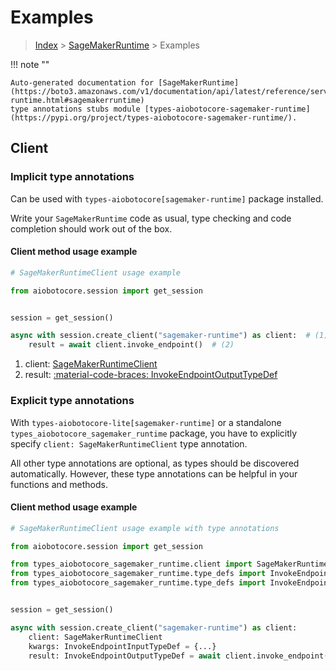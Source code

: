 # Examples

> [Index](../README.md) > [SageMakerRuntime](./README.md) > Examples

!!! note ""

    Auto-generated documentation for [SageMakerRuntime](https://boto3.amazonaws.com/v1/documentation/api/latest/reference/services/sagemaker-runtime.html#sagemakerruntime)
    type annotations stubs module [types-aiobotocore-sagemaker-runtime](https://pypi.org/project/types-aiobotocore-sagemaker-runtime/).

## Client

### Implicit type annotations

Can be used with `types-aiobotocore[sagemaker-runtime]` package installed.

Write your `SageMakerRuntime` code as usual,
type checking and code completion should work out of the box.



#### Client method usage example

```python
# SageMakerRuntimeClient usage example

from aiobotocore.session import get_session


session = get_session()

async with session.create_client("sagemaker-runtime") as client:  # (1)
    result = await client.invoke_endpoint()  # (2)
```

1. client: [SageMakerRuntimeClient](./client.md)
2. result: [:material-code-braces: InvokeEndpointOutputTypeDef](./type_defs.md#invokeendpointoutputtypedef)






### Explicit type annotations

With `types-aiobotocore-lite[sagemaker-runtime]`
or a standalone `types_aiobotocore_sagemaker_runtime` package, you have to explicitly specify
`client: SageMakerRuntimeClient` type annotation.

All other type annotations are optional, as types should be discovered automatically.
However, these type annotations can be helpful in your functions and methods.


#### Client method usage example

```python
# SageMakerRuntimeClient usage example with type annotations

from aiobotocore.session import get_session

from types_aiobotocore_sagemaker_runtime.client import SageMakerRuntimeClient
from types_aiobotocore_sagemaker_runtime.type_defs import InvokeEndpointOutputTypeDef
from types_aiobotocore_sagemaker_runtime.type_defs import InvokeEndpointInputTypeDef


session = get_session()

async with session.create_client("sagemaker-runtime") as client:
    client: SageMakerRuntimeClient
    kwargs: InvokeEndpointInputTypeDef = {...}
    result: InvokeEndpointOutputTypeDef = await client.invoke_endpoint(**kwargs)
```




